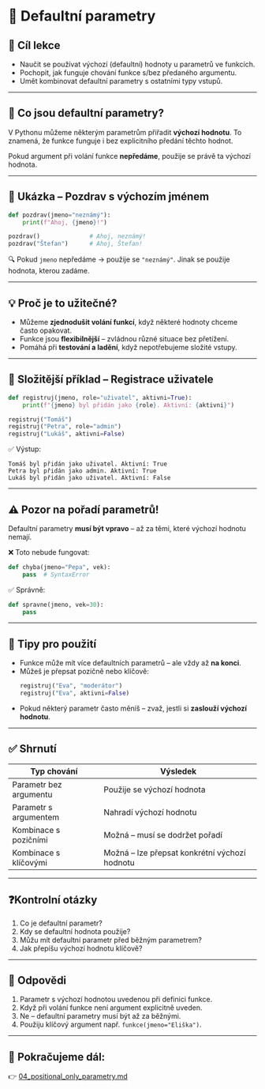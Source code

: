 # 🧰 Defaultní parametry

## 🎯 Cíl lekce
- Naučit se používat výchozí (defaultní) hodnoty u parametrů ve funkcích.
- Pochopit, jak funguje chování funkce s/bez předaného argumentu.
- Umět kombinovat defaultní parametry s ostatními typy vstupů.

---

## 📘 Co jsou defaultní parametry?

V Pythonu můžeme některým parametrům přiřadit **výchozí hodnotu**. To znamená, že funkce funguje i bez explicitního předání těchto hodnot.

Pokud argument při volání funkce **nepředáme**, použije se právě ta výchozí hodnota.

---

## 🧪 Ukázka – Pozdrav s výchozím jménem

```python
def pozdrav(jmeno="neznámý"):
    print(f"Ahoj, {jmeno}!")

pozdrav()              # Ahoj, neznámý!
pozdrav("Štefan")      # Ahoj, Štefan!
```

🔍 Pokud `jmeno` nepředáme → použije se `"neznámý"`. Jinak se použije hodnota, kterou zadáme.

---

## 💡 Proč je to užitečné?

- Můžeme **zjednodušit volání funkcí**, když některé hodnoty chceme často opakovat.
- Funkce jsou **flexibilnější** – zvládnou různé situace bez přetížení.
- Pomáhá při **testování a ladění**, když nepotřebujeme složité vstupy.

---

## 🧪 Složitější příklad – Registrace uživatele

```python
def registruj(jmeno, role="uživatel", aktivni=True):
    print(f"{jmeno} byl přidán jako {role}. Aktivní: {aktivni}")

registruj("Tomáš")
registruj("Petra", role="admin")
registruj("Lukáš", aktivni=False)
```

✅ Výstup:
```
Tomáš byl přidán jako uživatel. Aktivní: True
Petra byl přidán jako admin. Aktivní: True
Lukáš byl přidán jako uživatel. Aktivní: False
```

---

## ⚠️ Pozor na pořadí parametrů!

Defaultní parametry **musí být vpravo** – až za těmi, které výchozí hodnotu nemají.

❌ Toto nebude fungovat:

```python
def chyba(jmeno="Pepa", vek):
    pass  # SyntaxError
```

✅ Správně:

```python
def spravne(jmeno, vek=30):
    pass
```

---

## 🧠 Tipy pro použití

- Funkce může mít více defaultních parametrů – ale vždy až **na konci**.
- Můžeš je přepsat pozičně nebo klíčově:
  ```python
  registruj("Eva", "moderátor")
  registruj("Eva", aktivni=False)
  ```
- Pokud některý parametr často měníš – zvaž, jestli si **zaslouží výchozí hodnotu**.

---

## ✅ Shrnutí

| Typ chování                  | Výsledek                                      |
|-----------------------------|-----------------------------------------------|
| Parametr bez argumentu      | Použije se výchozí hodnota                    |
| Parametr s argumentem       | Nahradí výchozí hodnotu                       |
| Kombinace s pozičními       | Možná – musí se dodržet pořadí                |
| Kombinace s klíčovými       | Možná – lze přepsat konkrétní výchozí hodnotu |

---

## ❓Kontrolní otázky

1. Co je defaultní parametr?
2. Kdy se defaultní hodnota použije?
3. Můžu mít defaultní parametr před běžným parametrem?
4. Jak přepíšu výchozí hodnotu klíčově?

---

## 🧠 Odpovědi

1. Parametr s výchozí hodnotou uvedenou při definici funkce.
2. Když při volání funkce není argument explicitně uveden.
3. Ne – defaultní parametry musí být až za běžnými.
4. Použiju klíčový argument např. `funkce(jmeno="Eliška")`.

---

## 🚀 Pokračujeme dál:

👉 [04_positional_only_parametry.md](04_positional_only_parametry.md)
